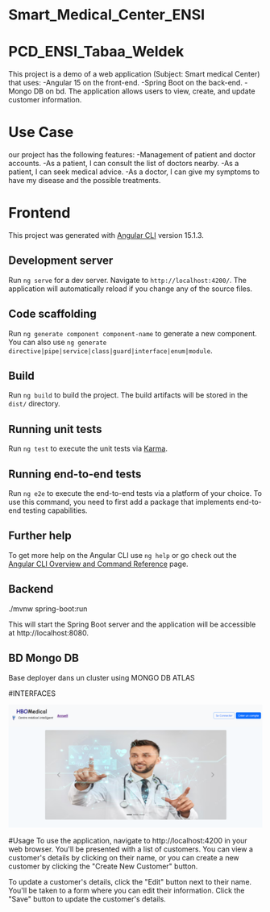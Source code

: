 # Smart_Medical_Center_ENSI
# PCD_ENSI_Tabaa_Weldek

This project is a demo of a web application (Subject: Smart medical Center)
that uses:
  -Angular 15 on the front-end.
  -Spring Boot on the back-end.
  -Mongo DB on bd.
The application allows users to view, create, and update customer information.

# Use Case
our project has the following features:
  -Management of patient and doctor accounts.
  -As a patient, I can consult the list of doctors nearby.
  -As a patient, I can seek medical advice.
  -As a doctor, I can give my symptoms to have my disease and the possible treatments.

# Frontend

This project was generated with [Angular CLI](https://github.com/angular/angular-cli) version 15.1.3.

## Development server

Run `ng serve` for a dev server. Navigate to `http://localhost:4200/`. The application will automatically reload if you change any of the source files.

## Code scaffolding

Run `ng generate component component-name` to generate a new component. You can also use `ng generate directive|pipe|service|class|guard|interface|enum|module`.

## Build

Run `ng build` to build the project. The build artifacts will be stored in the `dist/` directory.

## Running unit tests

Run `ng test` to execute the unit tests via [Karma](https://karma-runner.github.io).

## Running end-to-end tests

Run `ng e2e` to execute the end-to-end tests via a platform of your choice. To use this command, you need to first add a package that implements end-to-end testing capabilities.

## Further help

To get more help on the Angular CLI use `ng help` or go check out the [Angular CLI Overview and Command Reference](https://angular.io/cli) page.

## Backend

./mvnw spring-boot:run

This will start the Spring Boot server and the application will be accessible at http://localhost:8080.

## BD Mongo DB

Base deployer dans un cluster using MONGO DB ATLAS

#INTERFACES

![alt text](Images/1.png)

#Usage
To use the application, navigate to http://localhost:4200 in your web browser. You'll be presented with a list of customers. You can view a customer's details by clicking on their name, or you can create a new customer by clicking the "Create New Customer" button.

To update a customer's details, click the "Edit" button next to their name. You'll be taken to a form where you can edit their information. Click the "Save" button to update the customer's details.

